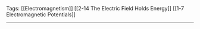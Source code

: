 Tags: [[Electromagnetism]] [[2-14 The Electric Field Holds Energy]] [[1-7 Electromagnetic Potentials]]
___
